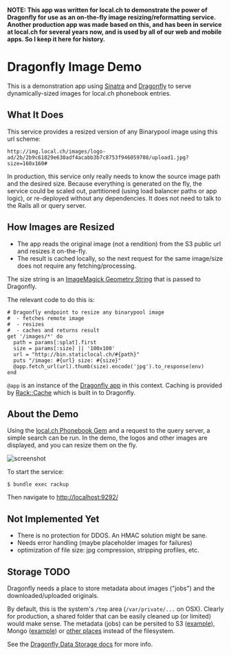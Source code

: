 **NOTE: This app was written for local.ch to demonstrate the power of Dragonfly for use as an on-the-fly image resizing/reformatting service. Another production app was made based on this, and has been in service at local.ch for several years now, and is used by all of our web and mobile apps. So I keep it here for history.**

# Dragonfly Image Demo

This is a demonstration app using [Sinatra](http://www.sinatrarb.com) and [Dragonfly](https://github.com/markevans/dragonfly/) to serve dynamically-sized images for local.ch phonebook entries.

## What It Does

This service provides a resized version of any Binarypool image using this url scheme:

    http://img.local.ch/images/logo-ad/2b/2b9c61829e630adf4acabb3b7c8753f946059708/upload1.jpg?size=160x160#

In production, this service only really needs to know the source image path and the desired size. Because everything is generated on the fly, the service could be scaled out, partitioned (using load balancer paths or app logic), or re-deployed without any dependencies. It does not need to talk to the Rails all or query server.

## How Images are Resized

* The app reads the original image (not a rendition) from the S3 public url and resizes it on-the-fly.
* The result is cached locally, so the next request for the same image/size does not require any fetching/processing. 

The size string is an [ImageMagick Geometry String](http://www.imagemagick.org/Magick++/Geometry.html) that is passed to Dragonfly. 

The relevant code to do this is:

    # Dragonfly endpoint to resize any binarypool image
    #  - fetches remote image
    #  - resizes
    #  - caches and returns result
    get '/images/*' do
      path = params[:splat].first
      size = params[:size] || '100x100'
      url = "http://bin.staticlocal.ch/#{path}"
      puts "/image: #{url} size: #{size}"
      @app.fetch_url(url).thumb(size).encode('jpg').to_response(env)
    end

`@app` is an instance of the [Dragonfly app](http://markevans.github.com/dragonfly/file.GeneralUsage.html) in this context. Caching is provided by [Rack::Cache]() which is built in to Dragonfly.

## About the Demo

Using the [local.ch Phonebook Gem](https://github.com/local-ch/phonebook-gem) and a request to the query server, a simple search can be run. In the demo, the logos and other images are displayed, and you can resize them on the fly.

![screenshot](http://dl.dropbox.com/u/385855/Screenshots/r2xk.png)

To start the service:

    $ bundle exec rackup

Then navigate to [http://localhost:9292/](http://localhost:9292/)

## Not Implemented Yet

* There is no protection for DDOS. An HMAC solution might be sane.
* Needs error handling (maybe placeholder images for failures)
* optimization of file size: jpg compression, stripping profiles, etc.

## Storage TODO

Dragonfly needs a place to store metadata about images ("jobs") and the downloaded/uploaded originals. 

By default, this is the system's `/tmp` area (`/var/private/...` on OSX). Clearly for production, a shared folder that can be easily cleaned up (or limited) would make sense. The metadata (jobs) can be persited to S3 ([example](http://markevans.github.com/dragonfly/file.DataStorage.html#S3_datastore)), Mongo ([example](http://markevans.github.com/dragonfly/file.Mongo.html)) or [other places](http://markevans.github.com/dragonfly/file.ServingRemotely.html) instead of the filesystem.

See the [Dragonfly Data Storage docs](http://markevans.github.com/dragonfly/file.DataStorage.html) for more info.


